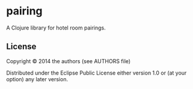 # pairing

A Clojure library for hotel room pairings.

## License

Copyright © 2014 the authors (see AUTHORS file)

Distributed under the Eclipse Public License either version 1.0 or (at
your option) any later version.
